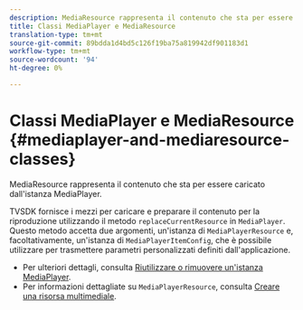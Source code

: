 ```yaml
---
description: MediaResource rappresenta il contenuto che sta per essere caricato dall'istanza MediaPlayer.
title: Classi MediaPlayer e MediaResource
translation-type: tm+mt
source-git-commit: 89bdda1d4bd5c126f19ba75a819942df901183d1
workflow-type: tm+mt
source-wordcount: '94'
ht-degree: 0%

---
```



# Classi MediaPlayer e MediaResource {#mediaplayer-and-mediaresource-classes}

MediaResource rappresenta il contenuto che sta per essere caricato dall&#39;istanza MediaPlayer.

<!--<a id="section_431AB7221E0249BF949EC72EEB9B428A"></a>-->

TVSDK fornisce i mezzi per caricare e preparare il contenuto per la riproduzione utilizzando il metodo `replaceCurrentResource` in `MediaPlayer`. Questo metodo accetta due argomenti, un&#39;istanza di `MediaPlayerResource` e, facoltativamente, un&#39;istanza di `MediaPlayerItemConfig`, che è possibile utilizzare per trasmettere parametri personalizzati definiti dall&#39;applicazione.

* Per ulteriori dettagli, consulta [Riutilizzare o rimuovere un&#39;istanza MediaPlayer](../../../../tvsdk-3x-android-prog/android-3x-content-playback-options-android2/mediaplayerobjects-working-with/android-3x-mediaplayer-reuse-or-remove.md).
* Per informazioni dettagliate su `MediaPlayerResource`, consulta [Creare una risorsa multimediale](../../../../tvsdk-3x-android-prog/android-3x-content-playback-options-android2/mediaplayer-initialize-for-video/android-3x-media-resource-create.md).